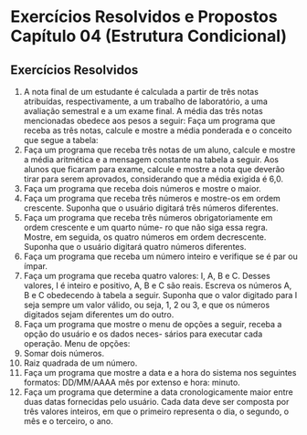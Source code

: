 # Exercícios Resolvidos e Propostos Capítulo 04 (Estrutura Condicional)
## Exercícios Resolvidos

1. A nota final de um estudante é calculada a partir de três notas atribuídas, respectivamente, a um trabalho de laboratório, a uma avaliação semestral e a um exame final. A média das três notas mencionadas obedece aos pesos a seguir: 
Faça um programa que receba as três notas, calcule e mostre a média ponderada e o conceito que segue a tabela:
2. Faça um programa que receba três notas de um aluno, calcule e mostre a média aritmética e a mensagem constante na tabela a seguir. Aos alunos que ficaram para exame, calcule e mostre a nota que deverão tirar para serem aprovados, considerando que a média exigida é 6,0.
3. Faça um programa que receba dois números e mostre o maior.
4. Faça um programa que receba três números e mostre-os em ordem crescente. Suponha que o usuário digitará três números diferentes.
5. Faça um programa que receba três números obrigatoriamente em ordem crescente e um quarto núme-
ro que não siga essa regra. Mostre, em seguida, os quatro números em ordem decrescente. Suponha que o usuário digitará quatro números diferentes.
6. Faça um programa que receba um número inteiro e verifique se é par ou ímpar.
7. Faça um programa que receba quatro valores: I, A, B e C. Desses valores, I é inteiro e positivo, A, B e C são reais. Escreva os números A, B e C obedecendo à tabela a seguir. Suponha que o valor digitado para I seja sempre um valor válido, ou seja, 1, 2 ou 3, e que os números digitados sejam diferentes um do outro.
8. Faça um programa que mostre o menu de opções a seguir, receba a opção do usuário e os dados neces-
sários para executar cada operação.
Menu de opções:
1. Somar dois números.
2. Raiz quadrada de um número.
9. Faça um programa que mostre a data e a hora do sistema nos seguintes formatos: DD/MM/AAAA mês por extenso e hora: minuto.
10. Faça um programa que determine a data cronologicamente maior entre duas datas fornecidas pelo usuário. Cada data deve ser composta por três valores inteiros, em que o primeiro representa o dia, o segundo, o mês e o terceiro, o ano.
